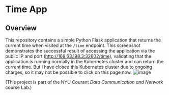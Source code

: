 # Time App

## Overview
This repository contains a simple Python Flask application that returns the current time when visited at the `/time` endpoint. 
This screenshot demonstrates the successful result of accessing the application via the public IP and port (http://169.63.198.3:32602/time), validating that the application is running normally in the Kubernetes cluster and can return the current time. But I have closed this Kubernetes cluster due to ongoing charges, so it may not be possible to click on this page now.
![image](https://github.com/user-attachments/assets/0690f08e-2b79-419e-a252-30f890d47aca)

(This project is part of the NYU Courant _Data Communication and Network_ course Lab.)


